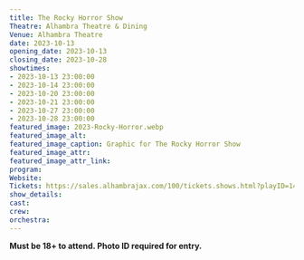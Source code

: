 ```yaml
---
title: The Rocky Horror Show
Theatre: Alhambra Theatre & Dining
Venue: Alhambra Theatre
date: 2023-10-13
opening_date: 2023-10-13
closing_date: 2023-10-28
showtimes:
- 2023-10-13 23:00:00
- 2023-10-14 23:00:00
- 2023-10-20 23:00:00
- 2023-10-21 23:00:00
- 2023-10-27 23:00:00
- 2023-10-28 23:00:00
featured_image: 2023-Rocky-Horror.webp
featured_image_alt: 
featured_image_caption: Graphic for The Rocky Horror Show
featured_image_attr: 
featured_image_attr_link: 
program:
Website: 
Tickets: https://sales.alhambrajax.com/100/tickets.shows.html?playID=1451&code=jaxplays
show_details: 
cast:
crew:
orchestra:
---
```

**Must be 18+ to attend. Photo ID required for entry.**